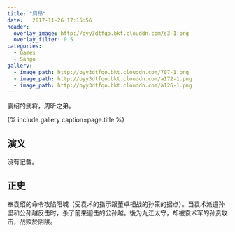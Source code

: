 ```yaml
---
title: "周昂"
date:   2017-11-26 17:15:56
header:
  overlay_image: http://oyy3dtfqo.bkt.clouddn.com/s3-1.png
  overlay_filter: 0.5
categories:
  - Games
  - Sango
gallery:
  - image_path: http://oyy3dtfqo.bkt.clouddn.com/707-1.png
  - image_path: http://oyy3dtfqo.bkt.clouddn.com/a172-1.png
  - image_path: http://oyy3dtfqo.bkt.clouddn.com/a126-1.png
---
```


袁绍的武将，周昕之弟。

{% include gallery caption=page.title %}

## 演义

没有记载。

## 正史

奉袁绍的命令攻陷阳城（受袁术的指示跟董卓相战的孙策的据点）。当袁术派遣孙坚和公孙越反击时，杀了前来迎击的公孙越。後为九江太守，却被袁术军的孙贲攻击，战败於阴陵。